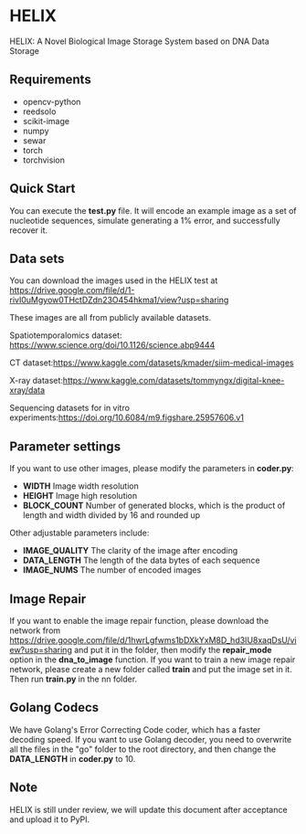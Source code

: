 # HELIX
HELIX: A Novel Biological Image Storage System based on DNA Data Storage
## Requirements
- opencv-python
- reedsolo
- scikit-image
- numpy
- sewar
- torch
- torchvision
## Quick Start
You can execute the **test.py** file. It will encode an example image as a set of nucleotide sequences, simulate generating a 1% error, and successfully recover it.

## Data sets

You can download the images used in the HELIX test at https://drive.google.com/file/d/1-rivI0uMgyow0THctDZdn23O454hkma1/view?usp=sharing

These images are all from publicly available datasets.

Spatiotemporalomics dataset: https://www.science.org/doi/10.1126/science.abp9444

CT dataset:https://www.kaggle.com/datasets/kmader/siim-medical-images

X-ray dataset:https://www.kaggle.com/datasets/tommyngx/digital-knee-xray/data

Sequencing datasets for in vitro experiments:https://doi.org/10.6084/m9.figshare.25957606.v1

## Parameter settings
If you want to use other images, please modify the parameters in **coder.py**:
- **WIDTH** Image width resolution
- **HEIGHT** Image high resolution
- **BLOCK_COUNT** Number of generated blocks, which is the product of length and width divided by 16 and rounded up

Other adjustable parameters include:
- **IMAGE_QUALITY** The clarity of the image after encoding
- **DATA_LENGTH** The length of the data bytes of each sequence
- **IMAGE_NUMS** The number of encoded images

## Image Repair 

If you want to enable the image repair function, please download the network from https://drive.google.com/file/d/1hwrLgfwms1bDXkYxM8D_hd3IU8xaqDsU/view?usp=sharing and put it in the  folder, then modify the **repair_mode** option in the **dna_to_image** function. If you want to train a new image repair network, please create a new folder called **train** and put the image set in it. Then run **train.py** in the nn folder.

## Golang Codecs
We have Golang's Error Correcting Code coder, which has a faster decoding speed. If you want to use Golang decoder, you need to overwrite all the files in the "go" folder to the root directory, and then change the **DATA_LENGTH** in **coder.py** to 10.

## Note
HELIX is still under review, we will update this document after acceptance and upload it to PyPI.

